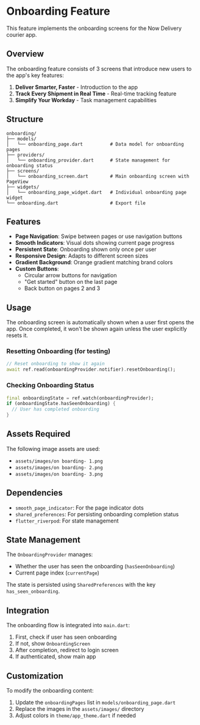 # Onboarding Feature

This feature implements the onboarding screens for the Now Delivery courier app.

## Overview

The onboarding feature consists of 3 screens that introduce new users to the app's key features:
1. **Deliver Smarter, Faster** - Introduction to the app
2. **Track Every Shipment in Real Time** - Real-time tracking feature
3. **Simplify Your Workday** - Task management capabilities

## Structure

```
onboarding/
├── models/
│   └── onboarding_page.dart          # Data model for onboarding pages
├── providers/
│   └── onboarding_provider.dart      # State management for onboarding status
├── screens/
│   └── onboarding_screen.dart        # Main onboarding screen with PageView
├── widgets/
│   └── onboarding_page_widget.dart   # Individual onboarding page widget
└── onboarding.dart                   # Export file
```

## Features

- **Page Navigation**: Swipe between pages or use navigation buttons
- **Smooth Indicators**: Visual dots showing current page progress
- **Persistent State**: Onboarding shown only once per user
- **Responsive Design**: Adapts to different screen sizes
- **Gradient Background**: Orange gradient matching brand colors
- **Custom Buttons**: 
  - Circular arrow buttons for navigation
  - "Get started" button on the last page
  - Back button on pages 2 and 3

## Usage

The onboarding screen is automatically shown when a user first opens the app. Once completed, it won't be shown again unless the user explicitly resets it.

### Resetting Onboarding (for testing)

```dart
// Reset onboarding to show it again
await ref.read(onboardingProvider.notifier).resetOnboarding();
```

### Checking Onboarding Status

```dart
final onboardingState = ref.watch(onboardingProvider);
if (onboardingState.hasSeenOnboarding) {
  // User has completed onboarding
}
```

## Assets Required

The following image assets are used:
- `assets/images/on boarding- 1.png`
- `assets/images/on boarding- 2.png`
- `assets/images/on boarding- 3.png`

## Dependencies

- `smooth_page_indicator`: For the page indicator dots
- `shared_preferences`: For persisting onboarding completion status
- `flutter_riverpod`: For state management

## State Management

The `OnboardingProvider` manages:
- Whether the user has seen the onboarding (`hasSeenOnboarding`)
- Current page index (`currentPage`)

The state is persisted using `SharedPreferences` with the key `has_seen_onboarding`.

## Integration

The onboarding flow is integrated into `main.dart`:
1. First, check if user has seen onboarding
2. If not, show `OnboardingScreen`
3. After completion, redirect to login screen
4. If authenticated, show main app

## Customization

To modify the onboarding content:
1. Update the `onboardingPages` list in `models/onboarding_page.dart`
2. Replace the images in the `assets/images/` directory
3. Adjust colors in `theme/app_theme.dart` if needed


